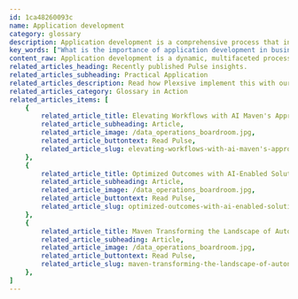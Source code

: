 ```yaml
---
id: 1ca48260093c
name: Application development
category: glossary
description: Application development is a comprehensive process that involves creating custom software programs to streamline business operations and achieve strategic goals, ensuring enhanced operational efficiency and customer satisfaction.
key_words: ["What is the importance of application development in business efficiency?", "How does application development improve customer experience?", "What are the latest trends in application development for 2023?", "How can artificial intelligence be incorporated into application development?", "What are the stages of the application development lifecycle?", "How does Maven Technologies approach custom application development?", "What are the benefits of investing in application development?", "How does application development contribute to digital transformation?", "What role does user experience play in application development?", "How can machine learning enhance application development strategies?"]
content_raw: Application development is a dynamic, multifaceted process centered on creating a software program designed to perform specific tasks that streamline business operations or meet strategic business objectives. It encompasses various stages, ranging from gauging business requirements and designing initial outlines to prototyping, coding, testing, fine-tuning, and the ongoing modifications and debugging processes. The core tenet of application development lies in its adaptability and its ability to cater unerringly to particular business needs for encouraging advancement and operational efficiency. Key stages of the process such as design, creation, and deployment are all customized to align seamlessly with business strategies, ensuring an optimal and user-friendly application. Benefits of application development to a business are expansive and decisive for its success in the modern digital landscape. With a well-developed application in place, businesses can reap the rewards of streamlined processes, increased efficiency, and enhanced customer experience. Maven Technologies lends its expertise to organizations to facilitate this transformative process, ensuring an effective application development environment that is adaptive, robust, and innovative. Investing in application development presents a compelling return on investment. It justifies IT expenditures by delivering tangible improvements in business operations, customer satisfaction, and bottom-line growth. In an era of accelerated digital transformation, it equips organizations to stay ahead of the curve, adapting to business dynamics and evolving consumer expectations. At Maven Technologies, our team of seasoned professionals leverages advanced technologies to develop applications that unlock productivity, creating solutions befitting the modern era. We understand the unique positioning and requirements of each business, fostering a tailor-made approach to devise applications that drive tangible business benefits and scalable value.
related_articles_heading: Recently published Pulse insights.
related_articles_subheading: Practical Application
related_articles_description: Read how Plexsive implement this with our clients.
related_articles_category: Glossary in Action
related_articles_items: [
	{
		related_article_title: Elevating Workflows with AI Maven's Approach,
		related_article_subheading: Article,
		related_article_image: /data_operations_boardroom.jpg,
		related_article_buttontext: Read Pulse,
		related_article_slug: elevating-workflows-with-ai-maven's-approach
	},
	{
		related_article_title: Optimized Outcomes with AI-Enabled Solutions,
		related_article_subheading: Article,
		related_article_image: /data_operations_boardroom.jpg,
		related_article_buttontext: Read Pulse,
		related_article_slug: optimized-outcomes-with-ai-enabled-solutions
	},
	{
		related_article_title: Maven Transforming the Landscape of Autonomous Vehicles,
		related_article_subheading: Article,
		related_article_image: /data_operations_boardroom.jpg,
		related_article_buttontext: Read Pulse,
		related_article_slug: maven-transforming-the-landscape-of-autonomous-vehicles
	},
]
---
```

